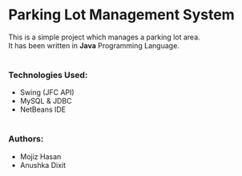 # Parking Lot Management System
This is a simple project which manages a parking lot area.<br>
It has been written in **Java** Programming Language.<br><br>
### Technologies Used:
- Swing (JFC API)
- MySQL & JDBC
- NetBeans IDE<br><br>
### Authors:
- Mojiz Hasan
- Anushka Dixit
